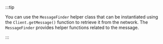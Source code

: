 :::tip

You can use the `MessageFinder` helper class that can be instantiated using the `Client.getMessage()` function to
retrieve it from the network. The `MessageFinder` provides helper functions related to the message.

:::